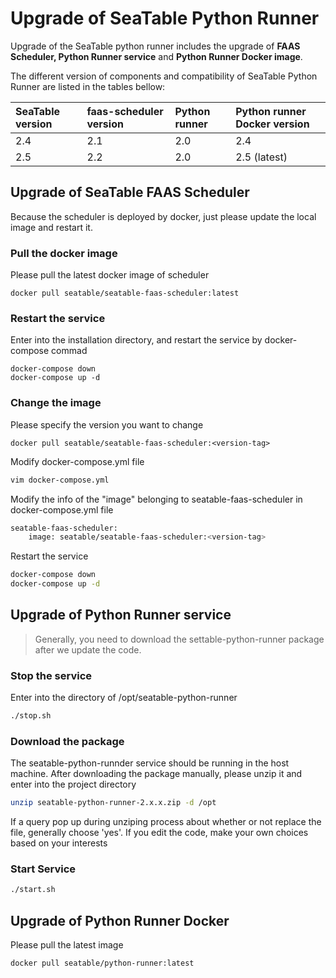 # Upgrade of SeaTable Python Runner

Upgrade of the SeaTable python runner includes the upgrade of **FAAS Scheduler, Python Runner service** and **Python Runner Docker image**.

The different version of components and compatibility of SeaTable Python Runner are listed in the tables bellow:

| SeaTable version | faas-scheduler version | Python runner | Python runner Docker version |
| :--------------- | :--------------------- | :-------------| :---------------------------- |
| 2.4              | 2.1                    | 2.0           | 2.4                           |
| 2.5              | 2.2                    | 2.0           | 2.5 (latest)                  |


## Upgrade of SeaTable FAAS Scheduler

Because the scheduler is deployed by docker,  just please update the local image and restart it.

### Pull the docker image

Please pull the latest docker image of scheduler

```shell
docker pull seatable/seatable-faas-scheduler:latest
```

### Restart the service

Enter into the installation directory, and restart the service by docker-compose commad

```shell
docker-compose down
docker-compose up -d
```

### Change the image

Please specify the version you want to change

```
docker pull seatable/seatable-faas-scheduler:<version-tag>
```

Modify docker-compose.yml file

```bash
vim docker-compose.yml
```

Modify the info of the "image" belonging to seatable-faas-scheduler in docker-compose.yml file

```bash
seatable-faas-scheduler:
    image: seatable/seatable-faas-scheduler:<version-tag>
```

Restart the service

```bash
docker-compose down
docker-compose up -d
```

## Upgrade of Python Runner service

> Generally, you need to download the settable-python-runner package after we update the code.

### Stop the service

Enter into the directory of /opt/seatable-python-runner

```bash
./stop.sh
```

### Download the package

The seatable-python-runnder service should be running in the host machine. After downloading the package manually, please unzip it and enter into the project directory

```bash
unzip seatable-python-runner-2.x.x.zip -d /opt
```

If a query pop up during unziping process about whether or not replace the file, generally choose 'yes'.  If you edit the code, make your own choices  based on your interests  

### Start Service

```bash
./start.sh
```

## Upgrade of Python Runner Docker

Please pull the latest image

```bash
docker pull seatable/python-runner:latest
```

